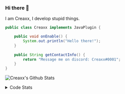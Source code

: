 ### Hi there 👋

I am Creaxx, I develop stupid things. 

```java
public class Creaxx implements JavaPlugin {

    public void onEnable() {
        System.out.println("Hello there!");
    }
    
    public String getContactInfo() {
        return "Message me on discord: Creaxx#0001";
    }
}
```

![Creaxx's Github Stats](https://github-readme-stats.vercel.app/api?username=CreaxxOG&show_icons=true&theme=dark&count_private=true)

<details>
  <summary>Code Stats</summary>

<!--START_SECTION:waka-->
![Code Time](http://img.shields.io/badge/Code%20Time-970%20hrs%201%20min-blue)

![Lines of code](https://img.shields.io/badge/From%20Hello%20World%20I%27ve%20Written--10%20Thousand%20lines%20of%20code-blue)

**🐱 My GitHub Data** 

> 🏆 565 Contributions in the Year 2022
 > 
> 📦 66.1 kB Used in GitHub's Storage 
 > 
> 🚫 Not Opted to Hire
 > 
> 📜 3 Public Repositories 
 > 
> 🔑 2 Private Repositories  
 > 
**I'm an Early 🐤** 

```text
🌞 Morning    28 commits     █░░░░░░░░░░░░░░░░░░░░░░░░   5.53% 
🌆 Daytime    247 commits    ████████████░░░░░░░░░░░░░   48.81% 
🌃 Evening    218 commits    ██████████░░░░░░░░░░░░░░░   43.08% 
🌙 Night      13 commits     ░░░░░░░░░░░░░░░░░░░░░░░░░   2.57%

```
📅 **I'm Most Productive on Sunday** 

```text
Monday       50 commits     ██░░░░░░░░░░░░░░░░░░░░░░░   9.88% 
Tuesday      50 commits     ██░░░░░░░░░░░░░░░░░░░░░░░   9.88% 
Wednesday    66 commits     ███░░░░░░░░░░░░░░░░░░░░░░   13.04% 
Thursday     50 commits     ██░░░░░░░░░░░░░░░░░░░░░░░   9.88% 
Friday       55 commits     ██░░░░░░░░░░░░░░░░░░░░░░░   10.87% 
Saturday     108 commits    █████░░░░░░░░░░░░░░░░░░░░   21.34% 
Sunday       127 commits    ██████░░░░░░░░░░░░░░░░░░░   25.1%

```


📊 **This Week I Spent My Time On** 

```text
💬 Programming Languages: 
Java                     15 hrs 39 mins      ███████████████████████░░   95.21% 
XML                      24 mins             ░░░░░░░░░░░░░░░░░░░░░░░░░   2.53% 
Kotlin                   15 mins             ░░░░░░░░░░░░░░░░░░░░░░░░░   1.61% 
YAML                     3 mins              ░░░░░░░░░░░░░░░░░░░░░░░░░   0.36% 
Text                     1 min               ░░░░░░░░░░░░░░░░░░░░░░░░░   0.2%

🔥 Editors: 
IntelliJ                 16 hrs 26 mins      █████████████████████████   100.0%

```

**I Mostly Code in Java** 

```text
Java                     7 repos             ████████████████░░░░░░░░░   63.64% 
Kotlin                   3 repos             ██████░░░░░░░░░░░░░░░░░░░   27.27% 
EJS                      1 repo              ██░░░░░░░░░░░░░░░░░░░░░░░   9.09%

```



 Last Updated on 07/11/2022 12:53:10 UTC
<!--END_SECTION:waka-->
</details>
